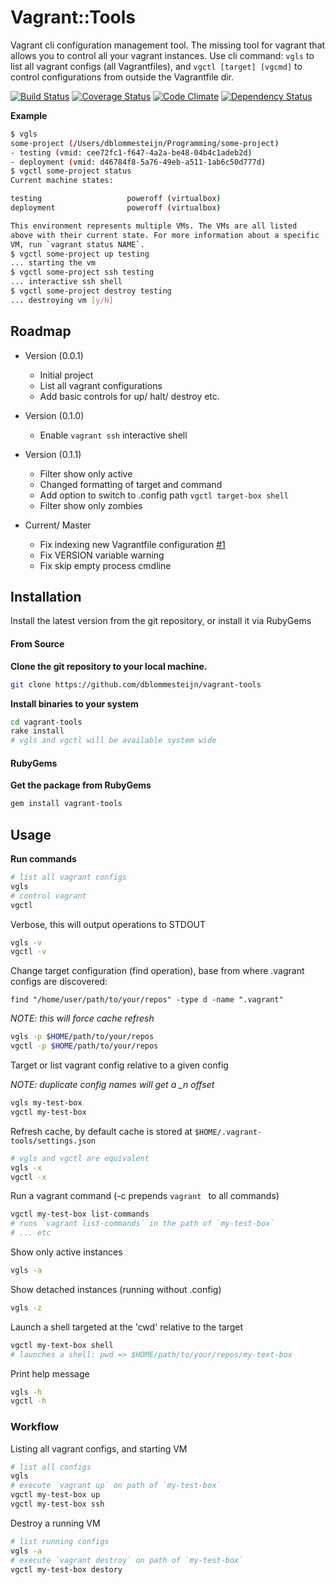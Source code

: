 # Vagrant::Tools

Vagrant cli configuration management tool. The missing tool for vagrant that allows you to control all your vagrant instances. Use cli command: `vgls` to list all vagrant configs (all Vagrantfiles), and `vgctl [target] [vgcmd]` to control configurations from outside the Vagrantfile dir.

[![Build Status](https://travis-ci.org/dblommesteijn/vagrant-tools.svg?branch=master)](https://travis-ci.org/dblommesteijn/vagrant-tools) [![Coverage Status](https://coveralls.io/repos/dblommesteijn/vagrant-tools/badge.png)](https://coveralls.io/r/dblommesteijn/vagrant-tools) [![Code Climate](https://codeclimate.com/github/dblommesteijn/vagrant-tools.png)](https://codeclimate.com/github/dblommesteijn/vagrant-tools) [![Dependency Status](https://gemnasium.com/dblommesteijn/vagrant-tools.svg)](https://gemnasium.com/dblommesteijn/vagrant-tools)

**Example**

```bash
$ vgls
some-project (/Users/dblommesteijn/Programming/some-project)
- testing (vmid: cee72fc1-f647-4a2a-be48-04b4c1adeb2d)
- deployment (vmid: d46784f8-5a76-49eb-a511-1ab6c50d777d)
$ vgctl some-project status
Current machine states:

testing                   poweroff (virtualbox)
deployment                poweroff (virtualbox)

This environment represents multiple VMs. The VMs are all listed
above with their current state. For more information about a specific
VM, run `vagrant status NAME`.
$ vgctl some-project up testing
... starting the vm
$ vgctl some-project ssh testing
... interactive ssh shell
$ vgctl some-project destroy testing
... destroying vm [y/N]
```

## Roadmap

* Version (0.0.1)

  * Initial project
  * List all vagrant configurations
  * Add basic controls for up/ halt/ destroy etc.

* Version (0.1.0)

  * Enable `vagrant ssh` interactive shell

* Version (0.1.1)

  * Filter show only active
  * Changed formatting of target and command
  * Add option to switch to .config path `vgctl target-box shell`
  * Filter show only zombies

* Current/ Master

  * Fix indexing new Vagrantfile configuration [#1](https://github.com/dblommesteijn/vagrant-tools/issues/1)
  * Fix VERSION variable warning
  * Fix skip empty process cmdline


## Installation

Install the latest version from the git repository, or install it via RubyGems

#### From Source

**Clone the git repository to your local machine.**

```bash
git clone https://github.com/dblommesteijn/vagrant-tools
```

**Install binaries to your system**

```bash
cd vagrant-tools
rake install
# vgls and vgctl will be available system wide
```

#### RubyGems

**Get the package from RubyGems**

```bash
gem install vagrant-tools
```


## Usage

**Run commands**

```bash
# list all vagrant configs
vgls
# control vagrant
vgctl
```

Verbose, this will output operations to STDOUT

```bash
vgls -v
vgctl -v
```

Change target configuration (find operation), base from where .vagrant configs are discovered:

`find "/home/user/path/to/your/repos" -type d -name ".vagrant"`

*NOTE: this will force cache refresh*

```bash
vgls -p $HOME/path/to/your/repos
vgctl -p $HOME/path/to/your/repos
```

Target or list vagrant config relative to a given config

*NOTE: duplicate config names will get a _n offset*

```bash
vgls my-test-box
vgctl my-test-box
```

Refresh cache, by default cache is stored at `$HOME/.vagrant-tools/settings.json`

```bash
# vgls and vgctl are equivalent
vgls -x
vgctl -x
```

Run a vagrant command (-c prepends `vagrant ` to all commands)

```bash
vgctl my-test-box list-commands
# runs `vagrant list-commands` in the path of `my-test-box`
# ... etc
```

Show only active instances

```bash
vgls -a
```

Show detached instances (running without .config)

```bash
vgls -z
```

Launch a shell targeted at the 'cwd' relative to the target

```bash
vgctl my-text-box shell
# launches a shell: pwd => $HOME/path/to/your/repos/my-text-box
```

Print help message

```bash
vgls -h
vgctl -h
```

### Workflow

Listing all vagrant configs, and starting VM

```bash
# list all configs
vgls
# execute `vagrant up` on path of `my-test-box`
vgctl my-test-box up
vgctl my-test-box ssh
```

Destroy a running VM

```bash
# list running configs
vgls -a
# execute `vagrant destroy` on path of `my-test-box`
vgctl my-test-box destory
```

